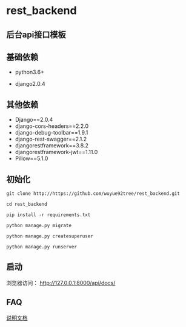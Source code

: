# rest_backend

## 后台api接口模板

## 基础依赖

- python3.6+

- django2.0.4

## 其他依赖

- Django==2.0.4
- django-cors-headers==2.2.0
- django-debug-toolbar==1.9.1
- django-rest-swagger==2.1.2
- djangorestframework==3.8.2
- djangorestframework-jwt==1.11.0
- Pillow==5.1.0

## 初始化

```
git clone http://https://github.com/wuyue92tree/rest_backend.git

cd rest_backend

pip install -r requirements.txt

python manage.py migrate

python manage.py createsuperuser

python manage.py runserver
```

## 启动

浏览器访问： http://127.0.0.1:8000/api/docs/

## FAQ

[说明文档](http://wuyue92tree.antio.top/opensource/rest-backend.html#FAQ)